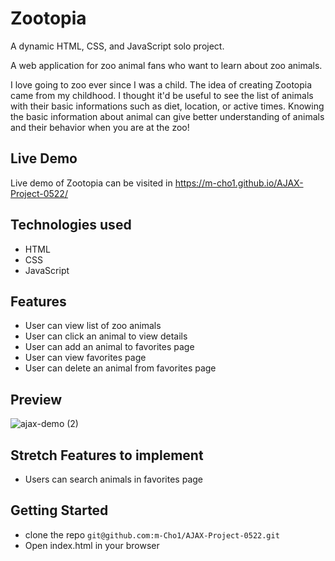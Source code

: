 # Zootopia

A dynamic HTML, CSS, and JavaScript solo project.

A web application for zoo animal fans who want to learn about zoo animals.

I love going to zoo ever since I was a child. The idea of creating Zootopia came from my childhood. I thought it'd be useful to see the list of animals with their basic informations such as diet, location, or active times. Knowing the basic information about animal can give better understanding of animals and their behavior when you are at the zoo!

## Live Demo
Live demo of Zootopia can be visited in https://m-cho1.github.io/AJAX-Project-0522/

## Technologies used
* HTML
* CSS
* JavaScript

## Features
* User can view list of zoo animals
* User can click an animal to view details
* User can add an animal to favorites page
* User can view favorites page
* User can delete an animal from favorites page

## Preview
![ajax-demo (2)](https://user-images.githubusercontent.com/96744088/184449844-b1c5718c-9b1a-48c4-9e75-8dd6a9fd6796.gif)

## Stretch Features to implement
* Users can search animals in favorites page

## Getting Started
* clone the repo ``git@github.com:m-Cho1/AJAX-Project-0522.git``
* Open index.html in your browser
